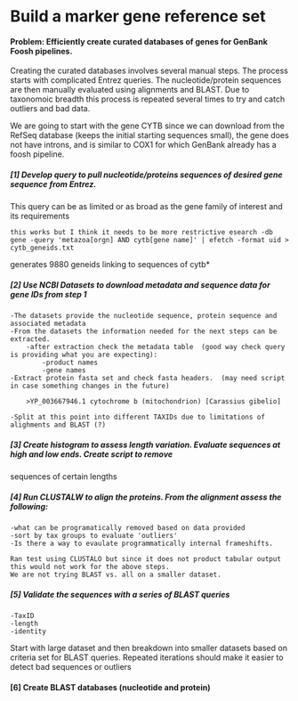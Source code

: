 # Build a marker gene reference set

#### Problem: Efficiently create curated databases of genes for GenBank Foosh pipelines. 

Creating the curated databases involves several manual steps.  The process starts with complicated Entrez queries.  The nucleotide/protein sequences are then manually evaluated using alignments and BLAST. Due to taxonomoic breadth this process is repeated several times to try and catch outliers and bad data. 

We are going to start with the gene CYTB since we can download from the RefSeq database (keeps the initial starting sequences small), the gene does not have introns, and is similar to COX1 for which GenBank already has a foosh pipeline. 

##### [1] Develop query to pull nucleotide/proteins sequences of desired gene sequence from Entrez. 
This query can be as limited or as broad as the gene family of interest and its requirements 

`this works but I think it needs to be more restrictive esearch -db gene -query 'metazoa[orgn] AND cytb[gene name]' | efetch -format uid > cytb_geneids.txt`

generates 9880 geneids linking to sequences of cytb*

##### [2] Use NCBI Datasets to download metadata and sequence data for gene IDs from step 1

	-The datasets provide the nucleotide sequence, protein sequence and associated metadata
	-From the datasets the information needed for the next steps can be extracted.
		-after extraction check the metadata table  (good way check query is providing what you are expecting):
			-product names
			-gene names
	-Extract protein fasta set and check fasta headers.  (may need script in case something changes in the future)
	
		>YP_003667946.1 cytochrome b (mitochondrion) [Carassius gibelio]
	
	-Split at this point into different TAXIDs due to limitations of alighments and BLAST (?) 
		
	
##### [3] Create histogram to assess length variation. Evaluate sequences at high and low ends. Create script to remove
sequences of certain lengths

##### [4] Run CLUSTALW to align the proteins.  From the alignment assess the following:
	
	-what can be programatically removed based on data provided
	-sort by tax groups to evaluate 'outliers'
	-Is there a way to evaulate programmatically internal frameshifts. 
	
	Ran test using CLUSTALO but since it does not product tabular output this would not work for the above steps.
	We are not trying BLAST vs. all on a smaller dataset. 

##### [5] Validate the sequences with a series of BLAST queries

	-TaxID
	-length
	-identity
	
Start with large dataset and then breakdown into smaller datasets based on criteria set for BLAST queries.
Repeated iterations should make it easier to detect bad sequences or outliers

#### [6] Create BLAST databases (nucleotide and protein)
	
	
